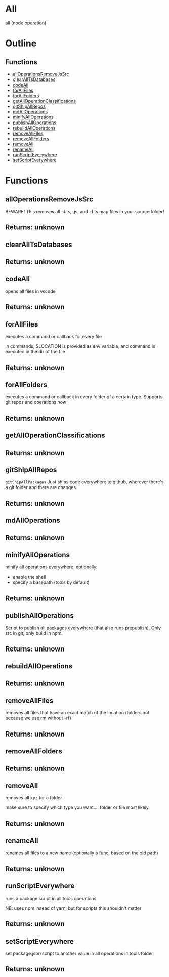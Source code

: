 # All

all (node operation)



# Outline

## Functions

- [allOperationsRemoveJsSrc](#allOperationsRemoveJsSrc)
- [clearAllTsDatabases](#clearAllTsDatabases)
- [codeAll](#codeAll)
- [forAllFiles](#forAllFiles)
- [forAllFolders](#forAllFolders)
- [getAllOperationClassifications](#getAllOperationClassifications)
- [gitShipAllRepos](#gitShipAllRepos)
- [mdAllOperations](#mdAllOperations)
- [minifyAllOperations](#minifyAllOperations)
- [publishAllOperations](#publishAllOperations)
- [rebuildAllOperations](#rebuildAllOperations)
- [removeAllFiles](#removeAllFiles)
- [removeAllFolders](#removeAllFolders)
- [removeAll](#removeAll)
- [renameAll](#renameAll)
- [runScriptEverywhere](#runScriptEverywhere)
- [setScriptEverywhere](#setScriptEverywhere)



# Functions

## allOperationsRemoveJsSrc

BEWARE! This removes all .d.ts, .js, and .d.ts.map files in your source folder!

## Returns: unknown

## clearAllTsDatabases



## Returns: unknown

## codeAll

opens all files in vscode

## Returns: unknown

## forAllFiles

executes a command or callback for every file

in commands, $LOCATION is provided as env variable, and command is executed in the dir of the file

## Returns: unknown

## forAllFolders

executes a command or callback in every folder of a certain type. Supports git repos and operations now

## Returns: unknown

## getAllOperationClassifications



## Returns: unknown

## gitShipAllRepos

`gitShipAllPackages` Just ships code everywhere to github, wherever there's a git folder and there are changes.

## Returns: unknown

## mdAllOperations



## Returns: unknown

## minifyAllOperations

minify all operations everywhere. optionally:
- enable the shell
- specify a basepath (tools by default)

## Returns: unknown

## publishAllOperations

Script to publish all packages everywhere (that also runs prepublish). Only src in git, only build in npm.

## Returns: unknown

## rebuildAllOperations



## Returns: unknown

## removeAllFiles

removes all files that have an exact match of the location (folders not because we use rm without -rf)

## Returns: unknown

## removeAllFolders



## Returns: unknown

## removeAll

removes all xyz for a folder

make sure to specify which type you want.... folder or file most likely

## Returns: unknown

## renameAll

renames all files to a new name (optionally a func, based on the old path)

## Returns: unknown

## runScriptEverywhere

runs a package script in all tools operations

NB: uses npm insead of yarn, but for scripts this shouldn't matter

## Returns: unknown

## setScriptEverywhere

set package.json script to another value in all operations in tools folder

## Returns: unknown

